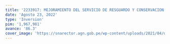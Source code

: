 ```yaml
---
title: '2233917: MEJORAMIENTO DEL SERVICIO DE RESGUARDO Y CONSERVACION DEL PATRIMONIO CULTURAL ARCHIVISTICO DE LA NACION DEL ARCHIVO GENERAL DE LA NACION - SEDE PUEBLO LIBRE, DISTRITO PUEBLO LIBRE, PROVINCIA Y DEPARTAMENTO DE LIMA'
date: 'Agosto 23, 2022'
type: 'Inversion'
pim: '1,967,981'
avance: '86.3'
cover_image: 'https://snarector.agn.gob.pe/wp-content/uploads/2021/04/dah_001.jpg'
---
```

